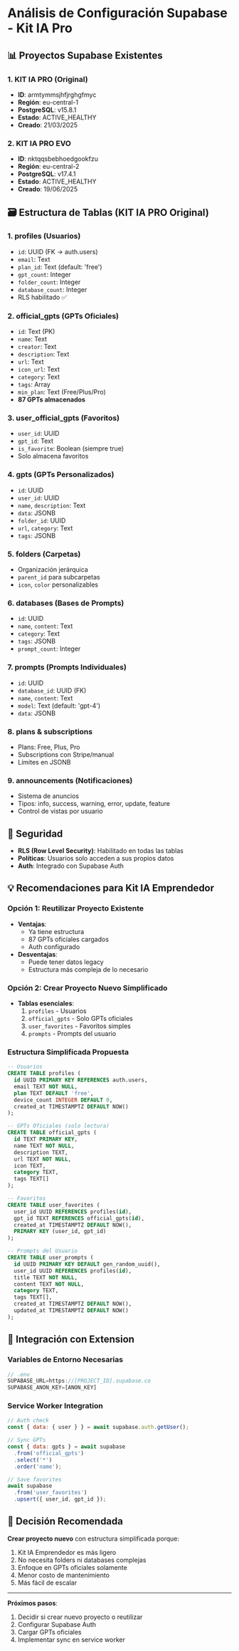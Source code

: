 # Análisis de Configuración Supabase - Kit IA Pro

## 📊 Proyectos Supabase Existentes

### 1. KIT IA PRO (Original)
- **ID**: armtymmsjhfjrghgfmyc
- **Región**: eu-central-1
- **PostgreSQL**: v15.8.1
- **Estado**: ACTIVE_HEALTHY
- **Creado**: 21/03/2025

### 2. KIT IA PRO EVO
- **ID**: nktqqsbebhoedgookfzu
- **Región**: eu-central-2
- **PostgreSQL**: v17.4.1
- **Estado**: ACTIVE_HEALTHY
- **Creado**: 19/06/2025

## 🗃️ Estructura de Tablas (KIT IA PRO Original)

### 1. **profiles** (Usuarios)
- `id`: UUID (FK → auth.users)
- `email`: Text
- `plan_id`: Text (default: 'free')
- `gpt_count`: Integer
- `folder_count`: Integer
- `database_count`: Integer
- RLS habilitado ✅

### 2. **official_gpts** (GPTs Oficiales)
- `id`: Text (PK)
- `name`: Text
- `creator`: Text
- `description`: Text
- `url`: Text
- `icon_url`: Text
- `category`: Text
- `tags`: Array
- `min_plan`: Text (Free/Plus/Pro)
- **87 GPTs almacenados**

### 3. **user_official_gpts** (Favoritos)
- `user_id`: UUID
- `gpt_id`: Text
- `is_favorite`: Boolean (siempre true)
- Solo almacena favoritos

### 4. **gpts** (GPTs Personalizados)
- `id`: UUID
- `user_id`: UUID
- `name`, `description`: Text
- `data`: JSONB
- `folder_id`: UUID
- `url`, `category`: Text
- `tags`: JSONB

### 5. **folders** (Carpetas)
- Organización jerárquica
- `parent_id` para subcarpetas
- `icon`, `color` personalizables

### 6. **databases** (Bases de Prompts)
- `id`: UUID
- `name`, `content`: Text
- `category`: Text
- `tags`: JSONB
- `prompt_count`: Integer

### 7. **prompts** (Prompts Individuales)
- `id`: UUID
- `database_id`: UUID (FK)
- `name`, `content`: Text
- `model`: Text (default: 'gpt-4')
- `data`: JSONB

### 8. **plans** & **subscriptions**
- Plans: Free, Plus, Pro
- Subscriptions con Stripe/manual
- Límites en JSONB

### 9. **announcements** (Notificaciones)
- Sistema de anuncios
- Tipos: info, success, warning, error, update, feature
- Control de vistas por usuario

## 🔐 Seguridad

- **RLS (Row Level Security)**: Habilitado en todas las tablas
- **Políticas**: Usuarios solo acceden a sus propios datos
- **Auth**: Integrado con Supabase Auth

## 💡 Recomendaciones para Kit IA Emprendedor

### Opción 1: Reutilizar Proyecto Existente
- **Ventajas**: 
  - Ya tiene estructura
  - 87 GPTs oficiales cargados
  - Auth configurado
- **Desventajas**:
  - Puede tener datos legacy
  - Estructura más compleja de lo necesario

### Opción 2: Crear Proyecto Nuevo Simplificado
- **Tablas esenciales**:
  1. `profiles` - Usuarios
  2. `official_gpts` - Solo GPTs oficiales
  3. `user_favorites` - Favoritos simples
  4. `prompts` - Prompts del usuario

### Estructura Simplificada Propuesta
```sql
-- Usuarios
CREATE TABLE profiles (
  id UUID PRIMARY KEY REFERENCES auth.users,
  email TEXT NOT NULL,
  plan TEXT DEFAULT 'free',
  device_count INTEGER DEFAULT 0,
  created_at TIMESTAMPTZ DEFAULT NOW()
);

-- GPTs Oficiales (solo lectura)
CREATE TABLE official_gpts (
  id TEXT PRIMARY KEY,
  name TEXT NOT NULL,
  description TEXT,
  url TEXT NOT NULL,
  icon TEXT,
  category TEXT,
  tags TEXT[]
);

-- Favoritos
CREATE TABLE user_favorites (
  user_id UUID REFERENCES profiles(id),
  gpt_id TEXT REFERENCES official_gpts(id),
  created_at TIMESTAMPTZ DEFAULT NOW(),
  PRIMARY KEY (user_id, gpt_id)
);

-- Prompts del Usuario
CREATE TABLE user_prompts (
  id UUID PRIMARY KEY DEFAULT gen_random_uuid(),
  user_id UUID REFERENCES profiles(id),
  title TEXT NOT NULL,
  content TEXT NOT NULL,
  category TEXT,
  tags TEXT[],
  created_at TIMESTAMPTZ DEFAULT NOW(),
  updated_at TIMESTAMPTZ DEFAULT NOW()
);
```

## 🚀 Integración con Extension

### Variables de Entorno Necesarias
```javascript
// .env
SUPABASE_URL=https://[PROJECT_ID].supabase.co
SUPABASE_ANON_KEY=[ANON_KEY]
```

### Service Worker Integration
```javascript
// Auth check
const { data: { user } } = await supabase.auth.getUser();

// Sync GPTs
const { data: gpts } = await supabase
  .from('official_gpts')
  .select('*')
  .order('name');

// Save favorites
await supabase
  .from('user_favorites')
  .upsert({ user_id, gpt_id });
```

## 📌 Decisión Recomendada

**Crear proyecto nuevo** con estructura simplificada porque:
1. Kit IA Emprendedor es más ligero
2. No necesita folders ni databases complejas
3. Enfoque en GPTs oficiales solamente
4. Menor costo de mantenimiento
5. Más fácil de escalar

---

**Próximos pasos**:
1. Decidir si crear nuevo proyecto o reutilizar
2. Configurar Supabase Auth
3. Cargar GPTs oficiales
4. Implementar sync en service worker